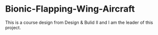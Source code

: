 # Bionic-Flapping-Wing-Aircraft
This is a course design from Design &amp; Bulid II and I am the leader of this project.
